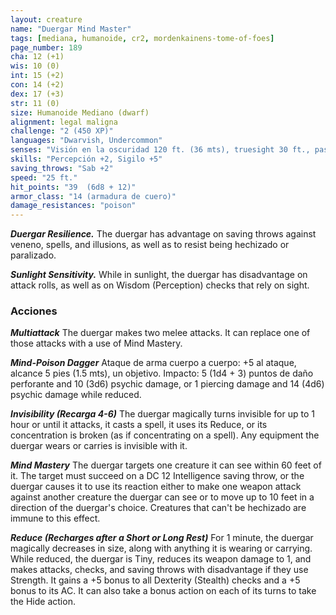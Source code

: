 ```yaml
---
layout: creature
name: "Duergar Mind Master"
tags: [mediana, humanoide, cr2, mordenkainens-tome-of-foes]
page_number: 189
cha: 12 (+1)
wis: 10 (0)
int: 15 (+2)
con: 14 (+2)
dex: 17 (+3)
str: 11 (0)
size: Humanoide Mediano (dwarf)
alignment: legal maligna
challenge: "2 (450 XP)"
languages: "Dwarvish, Undercommon"
senses: "Visión en la oscuridad 120 ft. (36 mts), truesight 30 ft., passive Perception 12"
skills: "Percepción +2, Sigilo +5"
saving_throws: "Sab +2"
speed: "25 ft."
hit_points: "39  (6d8 + 12)"
armor_class: "14 (armadura de cuero)"
damage_resistances: "poison"
---
```


***Duergar Resilience.*** The duergar has advantage on saving throws against veneno, spells, and illusions, as well as to resist being hechizado or paralizado.

***Sunlight Sensitivity.*** While in sunlight, the duergar has disadvantage on attack rolls, as well as on Wisdom (Perception) checks that rely on sight.

### Acciones

***Multiattack*** The duergar makes two melee attacks. It can replace one of those attacks with a use of Mind Mastery.

***Mind-Poison Dagger*** Ataque de arma cuerpo a cuerpo: +5 al ataque, alcance 5 pies (1.5 mts), un objetivo. Impacto: 5 (1d4 + 3) puntos de daño perforante and 10 (3d6) psychic damage, or 1 piercing damage and 14 (4d6) psychic damage while reduced.

***Invisibility (Recarga 4-6)*** The duergar magically turns invisible for up to 1 hour or until it attacks, it casts a spell, it uses its Reduce, or its concentration is broken (as if concentrating on a spell). Any equipment the duergar wears or carries is invisible with it.

***Mind Mastery*** The duergar targets one creature it can see within 60 feet of it. The target must succeed on a DC 12 Intelligence saving throw, or the duergar causes it to use its reaction either to make one weapon attack against another creature the duergar can see or to move up to 10 feet in a direction of the duergar's choice. Creatures that can't be hechizado are immune to this effect.

***Reduce (Recharges after a Short or Long Rest)*** For 1 minute, the duergar magically decreases in size, along with anything it is wearing or carrying. While reduced, the duergar is Tiny, reduces its weapon damage to 1, and makes attacks, checks, and saving throws with disadvantage if they use Strength. It gains a +5 bonus to all Dexterity (Stealth) checks and a +5 bonus to its AC. It can also take a bonus action on each of its turns to take the Hide action.